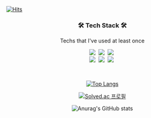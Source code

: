 [![Hits](https://hits.seeyoufarm.com/api/count/incr/badge.svg?url=https%3A%2F%2Fgithub.com%2F23122&count_bg=%2379C83D&title_bg=%23555555&icon=&icon_color=%23E7E7E7&title=hits&edge_flat=false)](https://hits.seeyoufarm.com)
<h3 align="center">🛠 Tech Stack 🛠</h3>
<p align="center"> Techs that I've used at least once </p>
<p align="center">
  <img src="https://img.shields.io/badge/Java-007396?style=flat-square&logo=Java&logoColor=white"/></a>&nbsp 
  <img src="https://img.shields.io/badge/Javascript-ffb13b?style=flat-square&logo=javascript&logoColor=white"/></a>&nbsp 
  <img src="https://img.shields.io/badge/css-1572B6?style=flat-square&logo=css3&logoColor=white"/></a>&nbsp 
  <br>
  <img src="https://img.shields.io/badge/SpringBoot-6DB33F?style=flat-square&logo=Spring&logoColor=white"/></a>&nbsp 
  <img src="https://img.shields.io/badge/Mysql-E6B91E?style=flat-square&logo=MySql&logoColor=white"/></a>&nbsp 
  <img src="https://img.shields.io/badge/aws-333664?style=flat-square&logo=amazon-aws&logoColor=white"/></a>&nbsp 
</p>
<br>

<div align="center" style="text-align:center">

  [![Top Langs](https://github-readme-stats.vercel.app/api/top-langs/?username=23122&layout=compact&theme=radical)](https://github.com/anuraghazra/github-readme-stats)

  [![Solved.ac
  프로필](http://mazassumnida.wtf/api/generate_badge?boj=biboxkl)](https://solved.ac/biboxkl)

  ![Anurag's GitHub stats](https://github-readme-stats.vercel.app/api?username=23122&show_icons=true&theme=radical)
  
</div>
  
<br>


<!--
**23122/23122** is a ✨ _special_ ✨ repository because its `README.md` (this file) appears on your GitHub profile.

Here are some ideas to get you started:

- 🔭 I’m currently working on ...
- 🌱 I’m currently learning ...
- 👯 I’m looking to collaborate on ...
- 🤔 I’m looking for help with ...
- 💬 Ask me about ...
- 📫 How to reach me: ...
- 😄 Pronouns: ...
- ⚡ Fun fact: ...
-->
